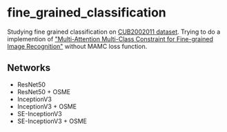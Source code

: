 # fine_grained_classification
Studying fine grained classification on [CUB2002011 dataset](http://www.vision.caltech.edu/visipedia-data/CUB-200-2011/CUB_200_2011.tgz).
Trying to do a implemention of ["Multi-Attention Multi-Class Constraint for Fine-grained Image Recognition"](https://arxiv.org/abs/1806.05372) without MAMC loss function.


## Networks
- ResNet50
- ResNet50 + OSME
- InceptionV3
- InceptionV3 + OSME
- SE-InceptionV3
- SE-InceptionV3 + OSME
